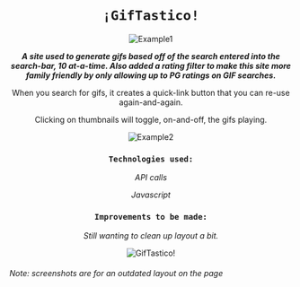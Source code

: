 <div align="center">

# `¡GifTastico!`

![Example1](https://jonmeidell.github.io/GifTastic/assets/images/example1.PNG)

_**A site used to generate gifs based off of the search entered into the search-bar, 10 at-a-time.  Also added a rating filter to make this site more family friendly by only allowing up to PG ratings on GIF searches.**_

When you search for gifs, it creates a quick-link button that you can re-use again-and-again.

Clicking on thumbnails will toggle, on-and-off, the gifs playing.

![Example2](https://jonmeidell.github.io/GifTastic/assets/images/example2.PNG)

### `Technologies used:`
_API calls_

_Javascript_

### `Improvements to be made:`
_Still wanting to clean up layout a bit._
      
![GifTastico!](https://jonmeidell.github.io/GifTastic/assets/images/readme.gif)
</div>

###### Note: screenshots are for an outdated layout on the page
